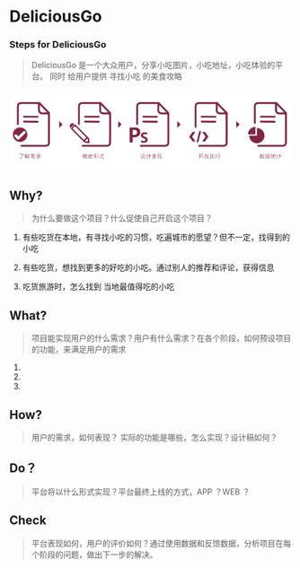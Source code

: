 # DeliciousGo

### Steps for DeliciousGo 

> DeliciousGo 是一个大众用户，分享小吃图片，小吃地址，小吃体验的平台。
同时 给用户提供 寻找小吃 的美食攻略

![Alt text](./assets/step.png "Optional title")

## Why?

> 为什么要做这个项目？什么促使自己开启这个项目？

1. 有些吃货在本地，有寻找小吃的习惯，吃遍城市的愿望？但不一定，找得到的小吃

2. 有些吃货，想找到更多的好吃的小吃。通过别人的推荐和评论，获得信息

3. 吃货旅游时，怎么找到 当地最值得吃的小吃


## What?
> 项目能实现用户的什么需求？用户有什么需求？在各个阶段，如何预设项目的功能，来满足用户的需求

1. 

2. 

3.


## How?
> 用户的需求，如何表现？ 实际的功能是哪些，怎么实现？设计稿如何？



## Do？
> 平台将以什么形式实现？平台最终上线的方式，APP ？WEB ？


## Check
> 平台表现如何，用户的评价如何？通过使用数据和反馈数据，分析项目在每个阶段的问题，做出下一步的解决。